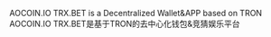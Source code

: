 AOCOIN.IO TRX.BET is a Decentralized  Wallet&APP based on TRON AOCOIN.IO TRX.BET是基于TRON的去中心化钱包&竞猜娱乐平台
